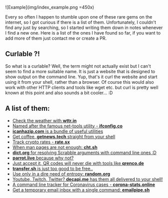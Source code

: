 ![Example](img/index_example.png =450x)

Every so often I happen to stumble upon one of these rare gems on the internet, so I got curious if there is a 
list of them. Unfortunately, I couldn't find any just by searching, so I started writing them down in notes whenever I find a new one. Here is a list of the ones I have found so far, if you want to add more of them just contact me or create a PR. 


## Curlable ?!
So what is a curlable? Well, the term might not actually exist but I can't seem to find a more suitable name. It is just a website that is designed to show output on the command line. Yup, that's it curl the website and start using it from your shell, rather than a browser. Of course this would also work with other HTTP clients and tools like wget etc. but curl is pretty well known at this point and also sounds a bit cooler... :D 


## A list of them: 
- [Check the weather with **wttr.in**](wttr-in.html)
- [Named after the famous net-tools utility - **ifconfig.co**](test_article.html)
- [**icanhazip.com** is a bundle of useful utilities](test_article.html)
- [Get coffee, **getnews.tech** straight from your shell](test_article.html)
- [Track crypto rates - **rate.sx**](test_article.html)
- [When man pages are not enough: **cht.sh**](test_article.html)
- [**dict.org** for resolving Scrabble arguments with command line ones :D](test_article.html)
- [**parrot.live** because why not?](test_article.html)
- [Just accept it, QR codes will never die with tools like **qrenco.de**](test_article.html)
- [**transfer.sh** is just too good to be free..](test_article.html)
- [Use only in a dire need of entropy: **random.org**](test_article.html)
- [Youtube, Twitch, Twitter? **decapi.me** has them all delivered to your shell!](test_article.html)
- [A command line tracker for Coronavirus cases - **corona-stats.online** ](test_article.html)
- [Get a temporary email inbox with a single command: **emailpipe.sh**](test_article.html)